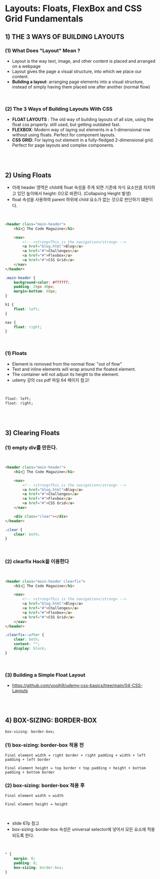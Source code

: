 # Layouts: Floats, FlexBox and CSS Grid Fundamentals

## 1) THE 3 WAYS OF BUILDING LAYOUTS

### (1) What Does "Layout" Mean ?

-   Layout is the way text, image, and other content is placed and arranged on a webpage
-   Layout gives the page a visual structure, into which we place our content.
-   **Buliding a layout**: arranging page elements into a visual structure, instead of simply having them placed one after another (normal flow)

<br>

### (2) The 3 Ways of Building Layouts With CSS

-   **FLOAT LAYOUTS** : The old way of building layouts of all size, using the float css property. still used, but getting outdated fast.
-   **FLEXBOX**: Modern way of laying out elements in a 1-dimensional row without using floats. Perfect for component layouts.
-   **CSS GRID**: For laying out element in a fully-fledged 2-dimensional grid. Perfect for page layouts and complex components.

<br><br>

## 2) Using Floats

-   아래 header 영역은 child에 float 속성을 주게 되면 기존에 자식 요소만큼 차지하고 있던 높이에서 height: 0으로 바뀐다. (Collapsing Height 발생)
-   float 속성을 사용하여 parent 하위에 child 요소가 없는 것으로 판단하기 떄문이다.

<br>

```html
<header class="main-header">
    <h1>📘 The Code Magazine</h1>

    <nav>
        <!-- <strong>This is the navigation</strong> -->
        <a href="blog.html">Blog</a>
        <a href="#">Challenges</a>
        <a href="#">Flexbox</a>
        <a href="#">CSS Grid</a>
    </nav>
</header>
```

```css
.main-header {
    background-color: #f7f7f7;
    padding: 20px 40px;
    margin-bottom: 60px;
}

h1 {
    float: left;
}

nav {
    float: right;
}
```

<br>

### (1) Floats

-   Element is removed from the normal flow: "out of flow"
-   Text and inline elements will wrap around the floated element.
-   The container will not adjust its height to the element.
-   udemy 강의 css pdf 파일 64 페이지 참고!

<br>

```css
float: left;
float: right;
```

<br><br>

## 3) Clearing Floats

### (1) empty div를 만든다.

<br>

```html
<header class="main-header">
    <h1>📘 The Code Magazine</h1>

    <nav>
        <!-- <strong>This is the navigation</strong> -->
        <a href="blog.html">Blog</a>
        <a href="#">Challenges</a>
        <a href="#">Flexbox</a>
        <a href="#">CSS Grid</a>
    </nav>

    <div class="clear"></div>
</header>
```

```css
.clear {
    clear: both;
}
```

<br>

### (2) clearfix Hack을 이용한다

<br>

```html
<header class="main-header clearfix">
    <h1>📘 The Code Magazine</h1>

    <nav>
        <!-- <strong>This is the navigation</strong> -->
        <a href="blog.html">Blog</a>
        <a href="#">Challenges</a>
        <a href="#">Flexbox</a>
        <a href="#">CSS Grid</a>
    </nav>
</header>
```

```css
.clearfix::after {
    clear: both;
    content: "";
    display: block;
}
```

<br>

### (3) Building a Simple Float Layout

-   https://github.com/yoojh9/udemy-css-basics/tree/main/04-CSS-Layouts

<br><br>

## 4) BOX-SIZING: BORDER-BOX

```css
box-sizing: border-box;
```

### (1) box-sizing: border-box 적용 전

```
Final element width = right border + right padding + width + left padding + left border

Final element height = top border + top padding + height + bottom padding + bottom border
```

### (2) box-sizing: border-box 적용 후

```
Final element width = width

Final element height = height
```

<br>

-   slide 67p 참고
-   box-sizing: border-box 속성은 universal selector에 넣어서 모든 요소에 적용되도록 한다.

<br>

```css
* {
    margin: 0;
    padding: 0;
    box-sizing: border-box;
}
```
